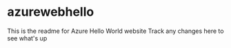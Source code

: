 # azurewebhello

This is the readme for Azure Hello World website
Track any changes here to see what's up
